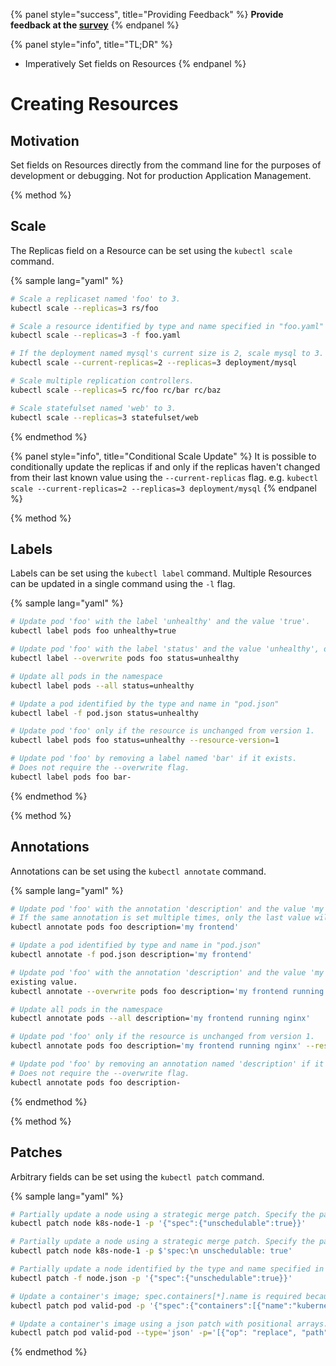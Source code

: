 {% panel style="success", title="Providing Feedback" %}
**Provide feedback at the [survey](https://www.surveymonkey.com/r/JH35X82)**
{% endpanel %}

{% panel style="info", title="TL;DR" %}
- Imperatively Set fields on Resources
{% endpanel %}

# Creating Resources

## Motivation

Set fields on Resources directly from the command line for the purposes of development or debugging.
Not for production Application Management.

{% method %}
## Scale

The Replicas field on a Resource can be set using the `kubectl scale` command.


{% sample lang="yaml" %}

```bash
# Scale a replicaset named 'foo' to 3.
kubectl scale --replicas=3 rs/foo
```

```sh
# Scale a resource identified by type and name specified in "foo.yaml" to 3.
kubectl scale --replicas=3 -f foo.yaml
```

```sh
# If the deployment named mysql's current size is 2, scale mysql to 3.
kubectl scale --current-replicas=2 --replicas=3 deployment/mysql
```

```sh
# Scale multiple replication controllers.
kubectl scale --replicas=5 rc/foo rc/bar rc/baz
```

```sh
# Scale statefulset named 'web' to 3.
kubectl scale --replicas=3 statefulset/web
```

{% endmethod %}

{% panel style="info", title="Conditional Scale Update" %}
It is possible to conditionally update the replicas if and only if the
replicas haven't changed from their last known value using the `--current-replicas` flag.
e.g. `kubectl scale --current-replicas=2 --replicas=3 deployment/mysql`
{% endpanel %}


{% method %}
## Labels

Labels can be set using the `kubectl label` command.  Multiple Resources can
be updated in a single command using the `-l` flag.

{% sample lang="yaml" %}

```sh
# Update pod 'foo' with the label 'unhealthy' and the value 'true'.
kubectl label pods foo unhealthy=true
```

```sh
# Update pod 'foo' with the label 'status' and the value 'unhealthy', overwriting any existing value.
kubectl label --overwrite pods foo status=unhealthy
```

```sh
# Update all pods in the namespace
kubectl label pods --all status=unhealthy
```

```sh
# Update a pod identified by the type and name in "pod.json"
kubectl label -f pod.json status=unhealthy
```

```sh
# Update pod 'foo' only if the resource is unchanged from version 1.
kubectl label pods foo status=unhealthy --resource-version=1
```

```sh
# Update pod 'foo' by removing a label named 'bar' if it exists.
# Does not require the --overwrite flag.
kubectl label pods foo bar-
```

{% endmethod %}

{% method %}
## Annotations

Annotations can be set using the `kubectl annotate` command.

{% sample lang="yaml" %}

```sh
# Update pod 'foo' with the annotation 'description' and the value 'my frontend'.
# If the same annotation is set multiple times, only the last value will be applied
kubectl annotate pods foo description='my frontend'
```

```sh
# Update a pod identified by type and name in "pod.json"
kubectl annotate -f pod.json description='my frontend'
```

```sh
# Update pod 'foo' with the annotation 'description' and the value 'my frontend running nginx', overwriting any
existing value.
kubectl annotate --overwrite pods foo description='my frontend running nginx'
```

```sh
# Update all pods in the namespace
kubectl annotate pods --all description='my frontend running nginx'
```

```sh
# Update pod 'foo' only if the resource is unchanged from version 1.
kubectl annotate pods foo description='my frontend running nginx' --resource-version=1
```

```sh
# Update pod 'foo' by removing an annotation named 'description' if it exists.
# Does not require the --overwrite flag.
kubectl annotate pods foo description-
```

{% endmethod %}

{% method %}
## Patches

Arbitrary fields can be set using the `kubectl patch` command.

{% sample lang="yaml" %}

```sh
# Partially update a node using a strategic merge patch. Specify the patch as JSON.
kubectl patch node k8s-node-1 -p '{"spec":{"unschedulable":true}}'
```

```sh
# Partially update a node using a strategic merge patch. Specify the patch as YAML.
kubectl patch node k8s-node-1 -p $'spec:\n unschedulable: true'
```

```sh
# Partially update a node identified by the type and name specified in "node.json" using strategic merge patch.
kubectl patch -f node.json -p '{"spec":{"unschedulable":true}}'
```

```sh
# Update a container's image; spec.containers[*].name is required because it's a merge key.
kubectl patch pod valid-pod -p '{"spec":{"containers":[{"name":"kubernetes-serve-hostname","image":"new image"}]}}'
```

```sh
# Update a container's image using a json patch with positional arrays.
kubectl patch pod valid-pod --type='json' -p='[{"op": "replace", "path": "/spec/containers/0/image", "value":"newimage"}]'
```
{% endmethod %}
